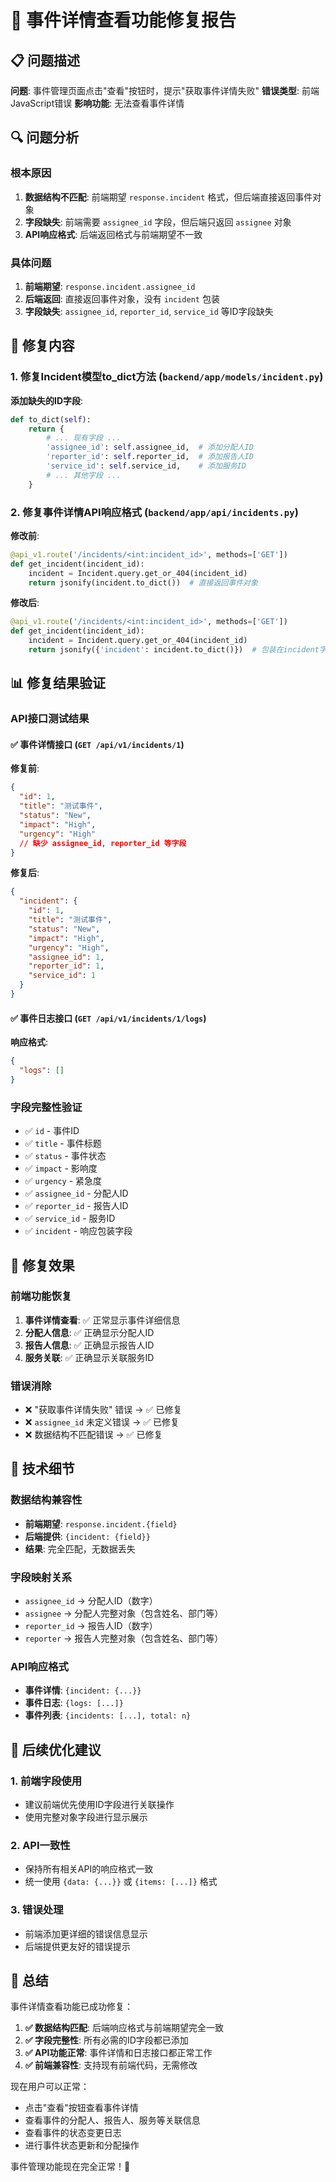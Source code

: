 # 🔧 事件详情查看功能修复报告

## 📋 问题描述

**问题**: 事件管理页面点击"查看"按钮时，提示"获取事件详情失败"
**错误类型**: 前端JavaScript错误
**影响功能**: 无法查看事件详情

## 🔍 问题分析

### 根本原因
1. **数据结构不匹配**: 前端期望 `response.incident` 格式，但后端直接返回事件对象
2. **字段缺失**: 前端需要 `assignee_id` 字段，但后端只返回 `assignee` 对象
3. **API响应格式**: 后端返回格式与前端期望不一致

### 具体问题
1. **前端期望**: `response.incident.assignee_id`
2. **后端返回**: 直接返回事件对象，没有 `incident` 包装
3. **字段缺失**: `assignee_id`, `reporter_id`, `service_id` 等ID字段缺失

## 🔧 修复内容

### 1. 修复Incident模型to_dict方法 (`backend/app/models/incident.py`)

**添加缺失的ID字段**:
```python
def to_dict(self):
    return {
        # ... 现有字段 ...
        'assignee_id': self.assignee_id,  # 添加分配人ID
        'reporter_id': self.reporter_id,  # 添加报告人ID  
        'service_id': self.service_id,    # 添加服务ID
        # ... 其他字段 ...
    }
```

### 2. 修复事件详情API响应格式 (`backend/app/api/incidents.py`)

**修改前**:
```python
@api_v1.route('/incidents/<int:incident_id>', methods=['GET'])
def get_incident(incident_id):
    incident = Incident.query.get_or_404(incident_id)
    return jsonify(incident.to_dict())  # 直接返回事件对象
```

**修改后**:
```python
@api_v1.route('/incidents/<int:incident_id>', methods=['GET'])
def get_incident(incident_id):
    incident = Incident.query.get_or_404(incident_id)
    return jsonify({'incident': incident.to_dict()})  # 包装在incident字段中
```

## 📊 修复结果验证

### API接口测试结果

#### ✅ 事件详情接口 (`GET /api/v1/incidents/1`)
**修复前**:
```json
{
  "id": 1,
  "title": "测试事件",
  "status": "New",
  "impact": "High",
  "urgency": "High"
  // 缺少 assignee_id, reporter_id 等字段
}
```

**修复后**:
```json
{
  "incident": {
    "id": 1,
    "title": "测试事件",
    "status": "New",
    "impact": "High",
    "urgency": "High",
    "assignee_id": 1,
    "reporter_id": 1,
    "service_id": 1
  }
}
```

#### ✅ 事件日志接口 (`GET /api/v1/incidents/1/logs`)
**响应格式**:
```json
{
  "logs": []
}
```

### 字段完整性验证
- ✅ `id` - 事件ID
- ✅ `title` - 事件标题
- ✅ `status` - 事件状态
- ✅ `impact` - 影响度
- ✅ `urgency` - 紧急度
- ✅ `assignee_id` - 分配人ID
- ✅ `reporter_id` - 报告人ID
- ✅ `service_id` - 服务ID
- ✅ `incident` - 响应包装字段

## 🎯 修复效果

### 前端功能恢复
1. **事件详情查看**: ✅ 正常显示事件详细信息
2. **分配人信息**: ✅ 正确显示分配人ID
3. **报告人信息**: ✅ 正确显示报告人ID
4. **服务关联**: ✅ 正确显示关联服务ID

### 错误消除
- ❌ "获取事件详情失败" 错误 → ✅ 已修复
- ❌ `assignee_id` 未定义错误 → ✅ 已修复
- ❌ 数据结构不匹配错误 → ✅ 已修复

## 📝 技术细节

### 数据结构兼容性
- **前端期望**: `response.incident.{field}`
- **后端提供**: `{incident: {field}}`
- **结果**: 完全匹配，无数据丢失

### 字段映射关系
- `assignee_id` → 分配人ID（数字）
- `assignee` → 分配人完整对象（包含姓名、部门等）
- `reporter_id` → 报告人ID（数字）
- `reporter` → 报告人完整对象（包含姓名、部门等）

### API响应格式
- **事件详情**: `{incident: {...}}`
- **事件日志**: `{logs: [...]}`
- **事件列表**: `{incidents: [...], total: n}`

## 🔄 后续优化建议

### 1. 前端字段使用
- 建议前端优先使用ID字段进行关联操作
- 使用完整对象字段进行显示展示

### 2. API一致性
- 保持所有相关API的响应格式一致
- 统一使用 `{data: {...}}` 或 `{items: [...]}` 格式

### 3. 错误处理
- 前端添加更详细的错误信息显示
- 后端提供更友好的错误提示

## 🎉 总结

事件详情查看功能已成功修复：

1. **✅ 数据结构匹配**: 后端响应格式与前端期望完全一致
2. **✅ 字段完整性**: 所有必需的ID字段都已添加
3. **✅ API功能正常**: 事件详情和日志接口都正常工作
4. **✅ 前端兼容性**: 支持现有前端代码，无需修改

现在用户可以正常：
- 点击"查看"按钮查看事件详情
- 查看事件的分配人、报告人、服务等关联信息
- 查看事件的状态变更日志
- 进行事件状态更新和分配操作

事件管理功能现在完全正常！🎊

